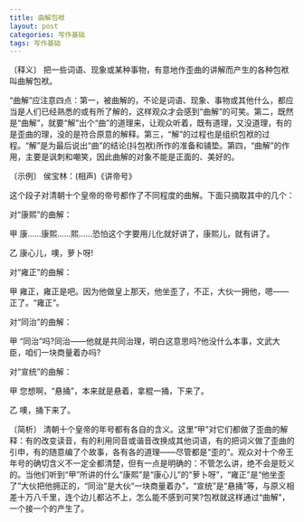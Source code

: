 ```yaml
---
title: 曲解包袱
layout: post
categories: 写作基础
tags: 写作基础
---
```


〔释义〕 把一些词语、现象或某种事物，有意地作歪曲的讲解而产生的各种包袱叫曲解包袱。

“曲解”应注意四点：第一，被曲解的，不论是词语、现象、事物或其他什么，都应当是人们已经熟悉的或有所了解的，这样观众才会感到“曲解”的可笑。第二，既然是“曲解”，就要“解”出个“曲”的道理来，让观众听着，既有道理，又没道理，有的是歪曲的理，没的是符合原意的解释。第三，“解”的过程也是组织包袱的过程。“解”是为最后说出“曲”的结论(抖包袱)所作的准备和铺垫。第四，“曲解”的作用，主要是讽刺和嘲笑，因此曲解的对象不能是正面的、美好的。

〔示例〕 侯宝林：(相声)《讲帝号》

这个段子对清朝十个皇帝的帝号都作了不同程度的曲解。下面只摘取其中的几个：

对“康熙”的曲解：

甲 康……康熙……熙……恐怕这个字要用儿化就好讲了，康熙儿，就有讲了。

乙 康心儿，噢，萝卜呀!

对“雍正”的曲解：

甲 雍正，雍正是吧。因为他做皇上那天，他坐歪了，不正，大伙一拥他，嗯——正了。“雍正”。

对“同治”的曲解：

甲 “同治”吗?同治——他就是共同治理，明白这意思吗?他没什么本事，文武大臣，咱们一块商量着办吗?

对“宣统”的曲解：

甲 您想啊，“悬捅”，本来就是悬着，拿棍一捅，下来了。

乙 噢，捅下来了。

〔简析〕 清朝十个皇帝的年号都有各自的含义。这里“甲”对它们都做了歪曲的解释：有的改变读音，有的利用同音或谐音改换成其他词语，有的把词义做了歪曲的引申，有的随意编了个故事，各有各的道理——尽管都是“歪的”。观众对十个帝王年号的确切含义不一定全都清楚，但有一点是明确的：不管怎么讲，绝不会是贬义的。当他们听到“甲”所讲的什么“康熙”是“康心儿”的“萝卜呀”，“雍正”是“他坐歪了”大伙把他拥正的，“同治”是大伙“一块商量着办”，“宣统”是“悬捅”等，与原义相差十万八千里，连个边儿都沾不上，怎么能不感到可笑?包袱就这样通过“曲解”，一个接一个的产生了。 